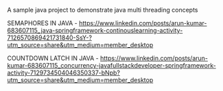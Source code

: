 A sample java project to demonstrate java multi threading concepts

SEMAPHORES IN JAVA      - https://www.linkedin.com/posts/arun-kumar-683607115_java-springframework-continouslearning-activity-7126570869421731840-SsY-?utm_source=share&utm_medium=member_desktop 

COUNTDOWN LATCH IN JAVA - https://www.linkedin.com/posts/arun-kumar-683607115_concurrency-javafullstackdeveloper-springframework-activity-7129734504046350337-bNpb?utm_source=share&utm_medium=member_desktop
